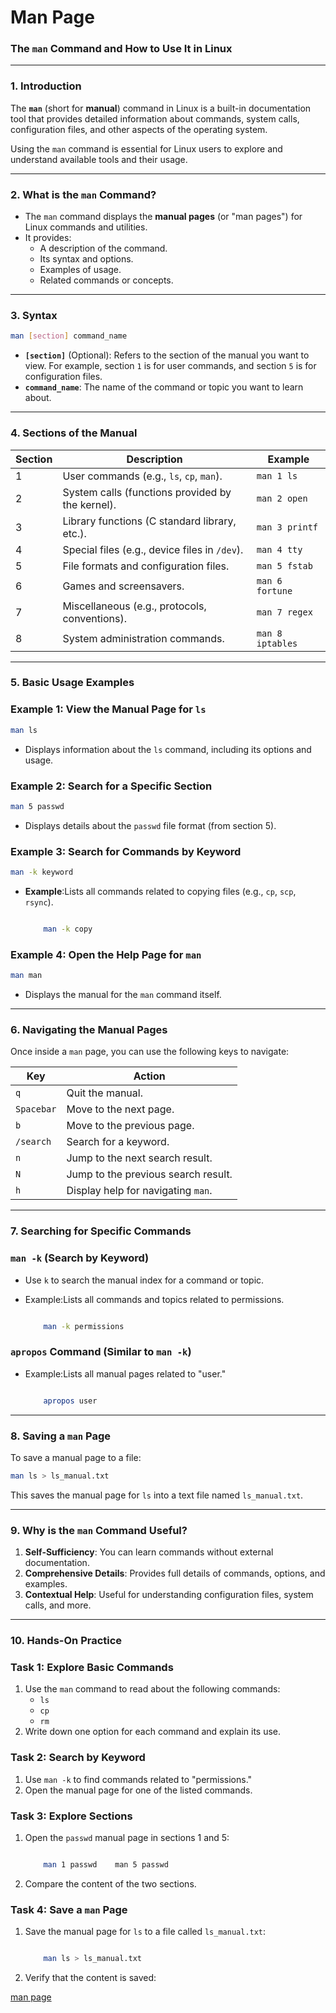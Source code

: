 # Man Page

### **The `man` Command and How to Use It in Linux**

---

### **1. Introduction**

The **`man`** (short for **manual**) command in Linux is a built-in documentation tool that provides detailed information about commands, system calls, configuration files, and other aspects of the operating system.

Using the `man` command is essential for Linux users to explore and understand available tools and their usage.

---

### **2. What is the `man` Command?**

- The `man` command displays the **manual pages** (or "man pages") for Linux commands and utilities.
- It provides:
    - A description of the command.
    - Its syntax and options.
    - Examples of usage.
    - Related commands or concepts.

---

### **3. Syntax**

```bash
man [section] command_name
```

- **`[section]`** (Optional): Refers to the section of the manual you want to view. For example, section `1` is for user commands, and section `5` is for configuration files.
- **`command_name`**: The name of the command or topic you want to learn about.

---

### **4. Sections of the Manual**

| **Section** | **Description** | **Example** |
| --- | --- | --- |
| 1 | User commands (e.g., `ls`, `cp`, `man`). | `man 1 ls` |
| 2 | System calls (functions provided by the kernel). | `man 2 open` |
| 3 | Library functions (C standard library, etc.). | `man 3 printf` |
| 4 | Special files (e.g., device files in `/dev`). | `man 4 tty` |
| 5 | File formats and configuration files. | `man 5 fstab` |
| 6 | Games and screensavers. | `man 6 fortune` |
| 7 | Miscellaneous (e.g., protocols, conventions). | `man 7 regex` |
| 8 | System administration commands. | `man 8 iptables` |

---

### **5. Basic Usage Examples**

### **Example 1: View the Manual Page for `ls`**

```bash
man ls
```

- Displays information about the `ls` command, including its options and usage.

### **Example 2: Search for a Specific Section**

```bash
man 5 passwd
```

- Displays details about the `passwd` file format (from section 5).

### **Example 3: Search for Commands by Keyword**

```bash
man -k keyword
```

- **Example**:Lists all commands related to copying files (e.g., `cp`, `scp`, `rsync`).
    
    ```bash

        man -k copy    
    ```
    

### **Example 4: Open the Help Page for `man`**

```bash
man man
```

- Displays the manual for the `man` command itself.

---

### **6. Navigating the Manual Pages**

Once inside a `man` page, you can use the following keys to navigate:

| **Key** | **Action** |
| --- | --- |
| `q` | Quit the manual. |
| `Spacebar` | Move to the next page. |
| `b` | Move to the previous page. |
| `/search` | Search for a keyword. |
| `n` | Jump to the next search result. |
| `N` | Jump to the previous search result. |
| `h` | Display help for navigating `man`. |

---

### **7. Searching for Specific Commands**

### **`man -k` (Search by Keyword)**

- Use `k` to search the manual index for a command or topic.
- Example:Lists all commands and topics related to permissions.
    
    ```bash

        man -k permissions    
    ```
    

### **`apropos` Command (Similar to `man -k`)**

- Example:Lists all manual pages related to "user."
    
    ```bash

        apropos user    
    ```
    

---

### **8. Saving a `man` Page**

To save a manual page to a file:

```bash
man ls > ls_manual.txt
```

This saves the manual page for `ls` into a text file named `ls_manual.txt`.

---

### **9. Why is the `man` Command Useful?**

1. **Self-Sufficiency**: You can learn commands without external documentation.
2. **Comprehensive Details**: Provides full details of commands, options, and examples.
3. **Contextual Help**: Useful for understanding configuration files, system calls, and more.

---

### **10. Hands-On Practice**

### Task 1: Explore Basic Commands

1. Use the `man` command to read about the following commands:
    - `ls`
    - `cp`
    - `rm`
2. Write down one option for each command and explain its use.

### Task 2: Search by Keyword

1. Use `man -k` to find commands related to "permissions."
2. Open the manual page for one of the listed commands.

### Task 3: Explore Sections

1. Open the `passwd` manual page in sections 1 and 5:
    
    ```bash

        man 1 passwd    man 5 passwd
    
    ```
    
2. Compare the content of the two sections.

### Task 4: Save a `man` Page

1. Save the manual page for `ls` to a file called `ls_manual.txt`:
    
    ```bash

        man ls > ls_manual.txt    
    ```
    
2. Verify that the content is saved:


[man page](https://man7.org/linux/man-pages/man1/man.1.html)